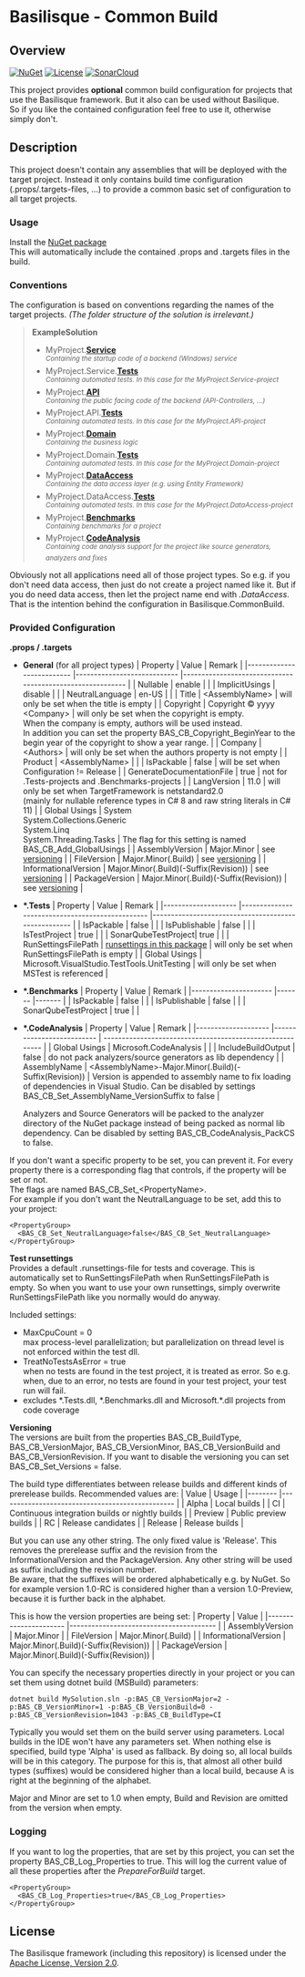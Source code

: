 <!--
   Copyright 2023-2025 Alexander Stärk

   Licensed under the Apache License, Version 2.0 (the "License");
   you may not use this file except in compliance with the License.
   You may obtain a copy of the License at

       http://www.apache.org/licenses/LICENSE-2.0

   Unless required by applicable law or agreed to in writing, software
   distributed under the License is distributed on an "AS IS" BASIS,
   WITHOUT WARRANTIES OR CONDITIONS OF ANY KIND, either express or implied.
   See the License for the specific language governing permissions and
   limitations under the License.
-->
# Basilisque - Common Build

## Overview
[![NuGet](https://img.shields.io/badge/NuGet-latest-%23004880.svg?logo=nuget)](https://www.nuget.org/packages/Basilisque.CommonBuild)
[![License](https://img.shields.io/badge/License-Apache%20License%202.0-%23D22128.svg?logo=apache&logoColor=%23D22128)](LICENSE.txt)
[![SonarCloud](https://img.shields.io/badge/SonarCloud-main-%23F3702A.svg?logo=sonarcloud&logoColor=%23F3702A)](https://sonarcloud.io/project/overview?id=basilisque-framework_CommonBuild)  

This project provides __optional__ common build configuration for projects that use the Basilisque framework. But it also can be used without Basilique.  
So if you like the contained configuration feel free to use it, otherwise simply don't.

## Description
This project doesn't contain any assemblies that will be deployed with the target project. Instead it only contains build time configuration (.props/.targets-files, ...) to provide a common basic set of configuration to all target projects.

### Usage
Install the [NuGet package](https://www.nuget.org/packages/Basilisque.CommonBuild)  
This will automatically include the contained .props and .targets files in the build.

### Conventions
The configuration is based on conventions regarding the names of the target projects. _(The folder structure of the solution is irrelevant.)_

>__ExampleSolution__
>- MyProject.[__Service__](#servicesConfig)  
>_<sup>Containing the startup code of a backend (Windows) service<sup>_
>- MyProject.Service.[__Tests__](#testsConfig)  
>_<sup>Containing automated tests. In this case for the MyProject.Service-project<sup>_
>- MyProject.[__API__](#apiConfig)  
>_<sup>Containing the public facing code of the backend (API-Controllers, ...)<sup>_
>- MyProject.API.[__Tests__](#testsConfig)  
>_<sup>Containing automated tests. In this case for the MyProject.API-project<sup>_
>- MyProject.[__Domain__](#domainConfig)  
>_<sup>Containing the business logic<sup>_
>- MyProject.Domain.[__Tests__](#testsConfig)  
>_<sup>Containing automated tests. In this case for the MyProject.Domain-project<sup>_
>- MyProject.[__DataAccess__](#dataAccessConfig)  
>_<sup>Containing the data access layer (e.g. using Entity Framework)<sup>_
>- MyProject.DataAccess.[__Tests__](#testsConfig)  
>_<sup>Containing automated tests. In this case for the MyProject.DataAccess-project<sup>_
>- MyProject.[__Benchmarks__](#benchmarksConfig)  
>_<sup>Containing benchmarks for a project<sup>_
>- MyProject.[__CodeAnalysis__](#codeAnalysisConfig)  
>_<sup>Containing code analysis support for the project like source generators, analyzers and fixes<sup>_

Obviously not all applications need all of those project types. So e.g. if you don't need data access, then just do not create a project named like it. But if you do need data access, then let the project name end with _.DataAccess_. That is the intention behind the configuration in Basilisque.CommonBuild.

### Provided Configuration
__.props / .targets__
- <a name="generalConfig"></a>__General__ (for all project types)
  | Property 	                | Value                       | Remark                                                    |
  |-------------------------- |---------------------------- |---------------------------------------------------------- |
  | Nullable                  | enable                      |                                                           |
  | ImplicitUsings            | disable                     |                                                           |
  | NeutralLanguage           | en-US                       |                                                           |
  | Title                     | \<AssemblyName>             | will only be set when the title is empty                  |
  | Copyright                 | Copyright © yyyy \<Company> | will only be set when the copyright is empty.<br/>When the company is empty, authors will be used instead.<br/>In addition you can set the property BAS_CB_Copyright_BeginYear to the begin year of the copyright to show a year range. |
  | Company                   | \<Authors>                  | will only be set when the authors property is not empty   |
  | Product	                  | \<AssemblyName>             |                                                           |
  | IsPackable                | false                       | will be set when Configuration != Release                 |
  | GenerateDocumentationFile | true                        | not for .Tests-projects and .Benchmarks-projects          |
  | LangVersion               | 11.0                        | will only be set when TargetFramework is netstandard2.0<br/>(mainly for nullable reference types in C# 8 and raw string literals in C# 11)   |
  | Global Usings             | System<br/>System.Collections.Generic<br/>System.Linq<br/>System.Threading.Tasks  | The flag for this setting is named BAS_CB_Add_GlobalUsings   |
  | AssemblyVersion           | Major.Minor                 | see [versioning](#versioning)                             |
  | FileVersion               | Major.Minor(.Build)         | see [versioning](#versioning)                             |
  | InformationalVersion      | Major.Minor(.Build)(-Suffix(Revision)) | see [versioning](#versioning)                  |
  | PackageVersion            | Major.Minor(.Build)(-Suffix(Revision)) | see [versioning](#versioning)                  |
<!--
- <a name="servicesConfig"></a>__*.Service__
   - ???
- <a name="apiConfig"></a>__*.API__
   - ???
- <a name="domainConfig"></a>__*.Domain__
   - ???
- <a name="dataAccessConfig"></a>__*.DataAccess__
   - ???
-->
- <a name="testsConfig"></a>__*.Tests__
  | Property            | Value                                           | Remark                                              |
  |-------------------- |------------------------------------------------ |---------------------------------------------------- |
  | IsPackable          | false                                           |                                                     |
  | IsPublishable       | false                                           |                                                     |
  | IsTestProject       | true                                            |                                                     |
  | SonarQubeTestProject| true                                            |                                                     |
  | RunSettingsFilePath | [runsettings in this package](#testRunsettings) | will only be set when RunSettingsFilePath is empty  |
  | Global Usings       | Microsoft.VisualStudio.TestTools.UnitTesting    | will only be set when MSTest is referenced          |
- <a name="benchmarksConfig"></a>__*.Benchmarks__
  | Property              | Value  | Remark |
  |---------------------- |------- |------- |
  | IsPackable            | false  |        |
  | IsPublishable         | false  |        |
  | SonarQubeTestProject  | true   |        |
- <a name="codeAnalysisConfig"></a>__*.CodeAnalysis__
  | Property 	          | Value                     | Remark                                                    |
  |-------------------- |-------------------------- | --------------------------------------------------------- |
  | Global Usings       | Microsoft.CodeAnalysis    |                                                           |
  | IncludeBuildOutput  | false                     | do not pack analyzers/source generators as lib dependency |
  | AssemblyName        | \<AssemblyName>-Major.Minor(.Build)(-Suffix(Revision)) | Version is appended to assembly name to fix loading of dependencies in Visual Studio. Can be disabled by settings BAS_CB_Set_AssemblyName_VersionSuffix to false |

  Analyzers and Source Generators will be packed to the analyzer directory of the NuGet package instead of being packed as normal lib dependency. Can be disabled by setting BAS_CB_CodeAnalysis_PackCS to false.

If you don't want a specific property to be set, you can prevent it. For every property there is a corresponding flag that controls, if the property will be set or not.  
The flags are named BAS_CB_Set_\<PropertyName\>.  
For example if you don't want the NeutralLanguage to be set, add this to your project:

    <PropertyGroup>
      <BAS_CB_Set_NeutralLanguage>false</BAS_CB_Set_NeutralLanguage>
    </PropertyGroup>

<a name="testRunsettings"></a>__Test runsettings__  
Provides a default .runsettings-file for tests and coverage. This is automatically set to RunSettingsFilePath when RunSettingsFilePath is empty. So when you want to use your own runsettings, simply overwrite RunSettingsFilePath like you normally would do anyway.

Included settings:
- MaxCpuCount = 0  
max process-level parallelization; but parallelization on thread level is not enforced within the test dll.
- TreatNoTestsAsError = true  
when no tests are found in the test project, it is treated as error. So e.g. when, due to an error, no tests are found in your test project, your test run will fail.
- excludes \*.Tests.dll, \*.Benchmarks.dll and Microsoft.\*.dll projects from code coverage

<a name="versioning"></a>__Versioning__  
The versions are built from the properties BAS_CB_BuildType, BAS_CB_VersionMajor, BAS_CB_VersionMinor, BAS_CB_VersionBuild and BAS_CB_VersionRevision. If you want to disable the versioning you can set BAS_CB_Set_Versions = false.

The build type differentiates between release builds and different kinds of prerelease builds.
Recommended values are:
| Value   | Usage                                           |
|-------- |------------------------------------------------ |
| Alpha   | Local builds                                    |
| CI      | Continuous integration builds or nightly builds |
| Preview | Public preview builds                           |
| RC      | Release candidates                              |
| Release | Release builds                                  |

But you can use any other string. The only fixed value is 'Release'. This removes the prerelease suffix and the revision from the InformationalVersion and the PackageVersion. Any other string will be used as suffix including the revision number.  
Be aware, that the suffixes will be ordered alphabetically e.g. by NuGet. So for example version 1.0-RC is considered higher than a version 1.0-Preview, because it is further back in the alphabet.

This is how the version properties are being set:
| Property 	            | Value                                   |
|---------------------- |---------------------------------------- |
| AssemblyVersion       | Major.Minor                             |
| FileVersion           | Major.Minor(.Build)                     |
| InformationalVersion  | Major.Minor(.Build)(-Suffix(Revision))  |
| PackageVersion        | Major.Minor(.Build)(-Suffix(Revision))  |

You can specify the necessary properties directly in your project or you can set them using dotnet build (MSBuild) parameters:

    dotnet build MySolution.sln -p:BAS_CB_VersionMajor=2 -p:BAS_CB_VersionMinor=1 -p:BAS_CB_VersionBuild=0 -p:BAS_CB_VersionRevision=1043 -p:BAS_CB_BuildType=CI

Typically you would set them on the build server using parameters. Local builds in the IDE won't have any parameters set.
When nothing else is specified, build type 'Alpha' is used as fallback. By doing so, all local builds will be in this category.
The purpose for this is, that almost all other build types (suffixes) would be considered higher than a local build, because A is right at the beginning of the alphabet.

Major and Minor are set to 1.0 when empty, Build and Revision are omitted from the version when empty.

### Logging
If you want to log the properties, that are set by this project, you can set the property BAS_CB_Log_Properties to true. This will log the current value of all these properties after the _PrepareForBuild_ target.

    <PropertyGroup>
      <BAS_CB_Log_Properties>true</BAS_CB_Log_Properties>
    </PropertyGroup>

## License
The Basilisque framework (including this repository) is licensed under the [Apache License, Version 2.0](LICENSE.txt).
